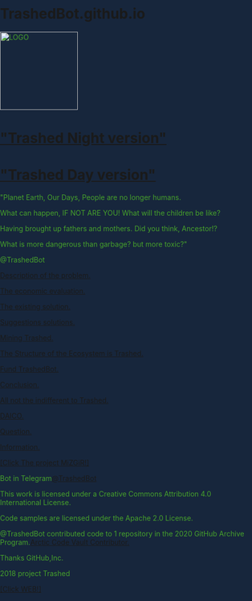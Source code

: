 # TrashedBot.github.io
<html>
 <head>
  <meta name="viewport" content="initial-scale=1.0, user-scalable=no">
    <meta http-equiv="Content-Type" content="text/html; charset=utf-8">
    <style>
      html, body {
        height: 100%;
        background: #17263C;
        margin: 0;
        padding: 0;
      }
      .letter {
        color: #f0883; 
        font-size: 120%; 
      } 
      p {color: #46A12B;}
      type="text/css">
      BODY {background: #17263C;} 
      A {color: #f0883;}
      .example {
          border: 1px dashed #cc33ff; 
          background: #17263C; 
          padding: 7px;
          font-size: 120%;
          margin: 0 0 1em; 
          white-space: normal; 
       }
    </style>
  </head>
 <body>
  <p><img src="http://trashedbot.github.io/images/TRASH.png" alt="LOGO"
          width="155" height="155"></p>
 </body>
</html>
<html>
<body>
<h1><a href="http://trashedbot.github.io/my-project">"Trashed Night version"</a></h1>
<h1><a href="http://trashedbot.github.io">"Trashed Day version"</a></h1>
<p>"Planet Earth, Our Days, People are no longer humans.</p>
<p>What can happen, IF NOT ARE YOU! What will the children be like?</p>
<p>Having brought up fathers and mothers. Did you think, Ancestor!?</p>
<p>What is more dangerous than garbage? but more toxic?"</p>
<p>@TrashedBot</p>
</body>
</html>
<html>
<body>
<p><a href="my-project/1.Description of the problem/Description of the problem.html">Description of the problem.</a></p>
<p><a href="my-project/2.The economic evaluation/The economic evaluation.html">The economic evaluation.</a></p>
<p><a href="my-project/3.The existing solution/The existing solution.html">The existing solution.</a></p>
<p><a href="my-project/4.Suggestions solutions/Suggestions solutions.html">Suggestions solutions.</a></p>
<p><a href="my-project/5.Mining Trashed/Mining Trashed.html">Mining Trashed.</a></p>
<p><a href="my-project/6.The Structure of the Ecosystem is Trashed/The Structure of the Ecosystem is Trashed.html">The Structure of the Ecosystem is Trashed.</a></p>
<p><a href="my-project/7.Fund TrashedBot/Fund TrashedBot.html">Fund TrashedBot.</a></p>
<p><a href="my-project/8.Conclusion/Conclusion.html">Conclusion.</a></p>
<p><a href="my-project/9.All not the indifferent to Trashed/All not the indifferent to Trashed.html">All not the indifferent to Trashed.</a></p>
<p><a href="my-project/10.DAICO/DAICO.html">DAICO.</a></p>
<p><a href="my-project/11.Question/Question.html">Question.</a></p>
<p><a href="my-project/12.Information/Information.html">Information.</a></p>
</body>
</html>
<p><a href="http://trashedbot.github.io/MiZGiR">[Click The project MiZGiR!]</a></p>
<p>Bot in Telegram<a href="https://t.me/TrashedBot">@TrashedBot</a></p>
<p>This work is licensed under a Creative Commons Attribution 4.0 International License.</p>
<p>Code samples are licensed under the Apache 2.0 License.</p>
<p>@TrashedBot contributed code to 1 repository in the 2020 GitHub Archive Program.<a href="https://archiveprogram.github.com/">Arctic Code Vault Contributor.</a></p>
<p>Thanks GitHub,Inc.</p>
<p>2018 project Trashed</p>
<p><a href="http://trashed.pw">[Click WEB!]</a></p>
